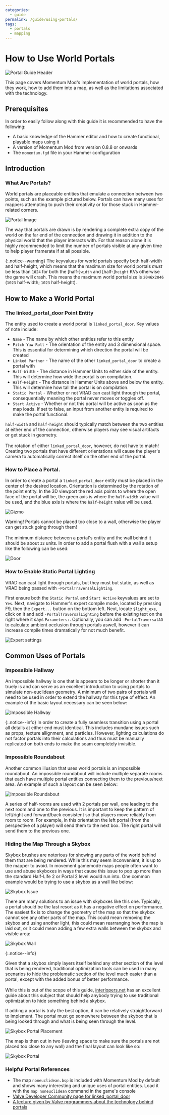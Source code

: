 ```yaml
---
categories:
  - guide
permalink: /guide/using-portals/
tags:
  - portals
  - mapping
---
```


# How to Use World Portals

![Portal Guide Header](/images/using-portals_guide/header.jpg)

This page covers Momentum Mod's implementation of world portals, how they work, how to add them into a map, as well as the limitations associated with the technology.

## Prerequisites

In order to easily follow along with this guide it is recommended to have the following:

- A basic knowledge of the Hammer editor and how to create functional, playable maps using it
- A version of Momentum Mod from version 0.8.8 or onwards
- The `momentum.fgd` file in your Hammer configuration

## Introduction

### What Are Portals?

World portals are placeable entities that emulate a connection between two points, such as the example pictured below. Portals can have many uses for mappers attempting to push their creativity or for those stuck in Hammer-related corners.

![Portal Image](/images/using-portals_guide/portals.jpg)

The way that portals are drawn is by rendering a complete extra copy of the world on the far end of the connection and drawing it in addition to the physical world that the player interacts with. For that reason alone it is highly recommended to limit the number of portals visible at any given time to help player framerate if at all possible.

{:.notice--warning}
The keyvalues for world portals specify both half-width and half-height, which means that the maximum size for world portals _must_ be less than `1024` for both the [half-]`width` and [half-]`height` KVs otherwise the game will crash. This means the maximum world portal size is `2046`x`2046` (`1023` half-width; `1023` half-height).

## How to Make a World Portal

### The linked_portal_door Point Entity

The entity used to create a world portal is `linked_portal_door`. Key values of note include:

- `Name` - The name by which other entities refer to this entity
- `Pitch Yaw Roll` - The orientation of the entity and 3 dimensional space. This is essential for determining which direction the portal will be created
- `Linked Partner` - The name of the other `linked_portal_door` to create a portal with
- `Half-Width` - The distance in Hammer Units to either side of the entity. This will determine how wide the portal is on compilation.
- `Half-Height` - The distance in Hammer Units above and below the entity. This will determine how tall the portal is on compilation.
- `Static Portal` - Whether or not VRAD can cast light through the portal, consequentially meaning the portal never moves or toggles off.
- `Start Active` - Whether or not this portal will be active as soon as the map loads. If set to false, an input from another entity is required to make the portal functional.

<div class="notice--info">
	<p>
		<code>half-width</code> and <code>half-height</code> should typically match between the two entities at either end of the connection, otherwise players may see visual artifacts or get stuck in geometry.
		<br><br>
		The rotation of either <code>linked_portal_door</code>, however, do not have to match! Creating two portals that have different orientations will cause the player's camera to automatically correct itself on the other end of the portal. 
	</p>
</div>

### How to Place a Portal.

In order to create a portal a `linked_portal_door` entity must be placed in the center of the desired location. Orientation is determined by the rotation of the point entity. In the 3D viewport the red axis points to where the open face of the portal will be, the green axis is where the `half-width` value will be used, and the blue axis is where the `half-height` value will be used.

![Gizmo](/images/using-portals_guide/gizmo.jpg)

<div class="notice--warning">
	<p>
		Warning! Portals cannot be placed too close to a wall, otherwise the player can get stuck going through them!
		<br><br>
		The minimum distance between a portal's entity and the wall behind it should be about <code>32</code> units. In order to add a portal flush with a wall a setup like the following can be used:
	</p>
	<img src="/images/using-portals_guide/door.jpg" alt="Door">
</div>

### How to Enable Static Portal Lighting

VRAD can cast light through portals, but they must but static, as well as VRAD being passed with `-PortalTraversalLighting`.

First ensure both the `Static Portal` and `Start Active` keyvalues are set to `Yes`. Next, navigate to Hammer's expert compile mode, located by pressing F9, then the `Expert...` button on the bottom left. Next, locate `$light_exe`, click on it and add `-PortalTraversalLighting` before the existing text on the right where it says `Parameters:`. Optionally, you can add `-PortalTraversalAO` to calculate ambient occlusion through portals aswell, however it can increase compile times dramatically for not much benefit.

![Expert settings](/images/using-portals_guide/portal-lighting-parameters.jpg)

## Common Uses of Portals

### Impossible Hallway

An impossible hallway is one that is appears to be longer or shorter than it truely is and can serve as an excellent introduction to using portals to simulate non-euclidean geometry. A minimum of two pairs of portals will need to be used in order to extend the hallway for this type of effect. An example of the basic layout necessary can be seen below:

![Impossible Hallway](/images/using-portals_guide/impossible-hallway.jpg)

{:.notice--info}
In order to create a fully seamless transition using a portal all details at either end must identical. This includes mundane issues such as props, texture allignment, and particles. However, lighting calculations do not factor portals into their calculations and thus must be manually replicated on both ends to make the seam completely invisible.

### Impossible Roundabout

Another common illusion that uses world portals is an impossible roundabout. An impossible roundabout will include multiple separate rooms that each have multiple portal entities connecting them to the previous/next area. An example of such a layout can be seen below:

![Impossible Roundabout](/images/using-portals_guide/impossible-roundabout.jpg)

A series of half-rooms are used with 2 portals per wall, one leading to the next room and one to the previous. It is important to keep the pattern of left/right and forward/back consistent so that players move reliably from room to room. For example, in this orientation the left portal (from the perspective of a player) will send them to the next box. The right portal will send them to the previous one.

### Hiding the Map Through a Skybox

Skybox brushes are notorious for showing any parts of the world behind them that are being rendered. While this may seem inconvenient, it is up to the mapper to avoid. In movement gamemode maps people often want to use and abuse skyboxes in ways that cause this issue to pop up more than the standard Half-Life 2 or Portal 2 level would run into. One common example would be trying to use a skybox as a wall like below:

![Skybox Issue](/images/using-portals_guide/skybox-issue.jpg)

There are many solutions to an issue with skyboxes like this one. Typically, a portal should be the last resort as it has a negative effect on performance. The easiest fix is to change the geometry of the map so that the skybox cannot see any other parts of the map. This could mean removing the skybox and using another light, this could mean rearranging how the map is laid out, or it could mean adding a few extra walls between the skybox and visible area:

![Skybox Wall](/images/using-portals_guide/skybox-wall.jpg)

{:.notice--info}

<div class="notice--info">
	<p>
		Given that a skybox simply layers itself behind any other section of the level that is being rendered, traditional optimization tools can be used in many scenarios to hide the problematic section of the level much easier than a portal, except with the added bonus of better performance.
		<br><br>
		While this is out of the scope of this guide, <a href="https://www.interlopers.net/optimization/index.php?chapter=intro">interlopers.net</a> has an excellent guide about this subject that should help anybody trying to use traditional optimization to hide something behind a skybox.
	</p>
</div>

If adding a portal is truly the best option, it can be relatively straightforward to implement. The portal must go somewhere between the skybox that is being looked through and what is being seen through the level.

![Skybox Portal Placement](/images/using-portals_guide/skybox-placement.jpg)

The map is then cut in two (leaving space to make sure the portals are not placed too close to any wall) and the final layout can look like so:

![Skybox Portal](/images/using-portals_guide/skybox-portal.jpg)

### Helpful Portal References

- The map `noneuclidean.bsp` is included with Momentum Mod by default and shows many interesting and unique uses of portal entities. Load it with the `map noneuclidean` command in the game's console
- [Valve Developer Community page for linked_portal_door](https://developer.valvesoftware.com/wiki/Linked_portal_door)
- [A lecture given by Valve programmers about the technology behind portals](https://www.youtube.com/watch?v=ivyseNMVt-4)
